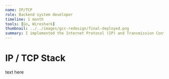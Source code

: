 ```yaml
---
name: IP/TCP
role: Backend system developer
timeline: 1 month
tools: [Go, Wireshark]
thumbnail: ../../images/gcc-redesign/final-deployed.png
summary: I implemented the Internet Protocol (IP) and Transmission Control Protocol (TCP) from scratch.
---
```


# IP / TCP Stack

text here
